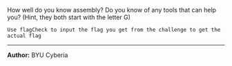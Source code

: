 How well do you know assembly? Do you know of any tools that can help you? (Hint, they both start with the letter G)

``Use flagCheck to input the flag you get from the challenge to get the actual flag``

---
**Author:** BYU Cyberia
